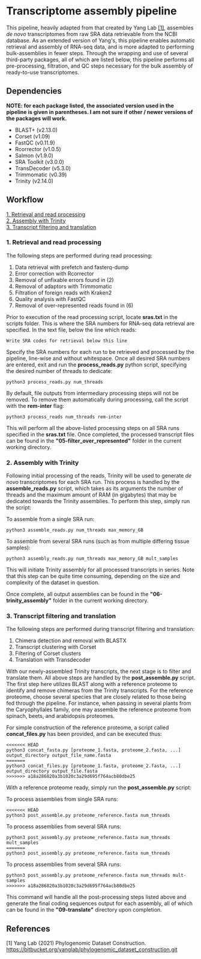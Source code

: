 # Transcriptome assembly pipeline

This pipeline, heavily adapted from that created by Yang Lab [[1]](#1), assembles *de novo* transcriptomes from raw SRA data retrievable from the NCBI database. As an extended version of Yang's, this pipeline enables automatic retrieval and assembly of RNA-seq data, and is more adapted to performing bulk-assemblies in fewer steps. Through the wrapping and use of several third-party packages, all of which are listed below, this pipeline performs all pre-processing, filtration, and QC steps necessary for the bulk assembly of ready-to-use transcriptomes.

## Dependencies
**NOTE: for each package listed, the associated version used in the pipeline is given in parentheses. I am not sure if other / newer versions of the packages will work.**

- BLAST+ (v2.13.0)
- Corset (v1.09)
- FastQC (v0.11.9)
- Rcorrector (v1.0.5)
- Salmon (v1.9.0)
- SRA Toolkit (v3.0.0)
- TransDecoder (v5.3.0)
- Trimmomatic (v0.39)
- Trinity (v2.14.0)

## Workflow

[1. Retrieval and read processing](#read_processing)  
[2. Assembly with Trinity](#trinity)  
[3. Transcript filtering and translation](#filt_trans)  


### 1. Retrieval and read processing <a name="read_processing"></a>

The following steps are performed during read processing:

1. Data retrieval with prefetch and fasterq-dump
2. Error correction with Rcorrector
3. Removal of unfixable errors found in (2)
4. Removal of adaptors with Trimmomatic
5. Filtration of foreign reads with Kraken2
6. Quality analysis with FastQC
7. Removal of over-represented reads found in (6)

Prior to execution of the read processing script, locate **sras.txt** in the scripts folder. This is where the SRA numbers for RNA-seq data retrieval are specified. In the text file, below the line which reads: 
```
Write SRA codes for retrieval below this line
```
Specify the SRA numbers for each run to be retrieved and processed by the pipeline, line-wise and without whitespace. Once all desired SRA numbers are entered, exit and run the **process_reads.py** python script, specifying the desired number of threads to dedicate:
```
python3 process_reads.py num_threads
```
By default, file outputs from intermediary processing steps will not be removed. To remove them automatically during processing, call the script with the **rem-inter** flag:
```
python3 process_reads num_threads rem-inter
```
This will perform all the above-listed processing steps on all SRA runs specified in the **sras.txt** file. Once completed, the processed transcript files can be found in the **"05-filter_over_represented"** folder in the current working directory.

### 2. Assembly with Trinity <a name="trinity"></a>

Following initial processing of the reads, Trinity will be used to generate *de novo* transcriptomes for each SRA run. This process is handled by the **assemble_reads.py** script, which takes as its arguments the number of threads and the maximum amount of RAM (in gigabytes) that may be dedicated towards the Trinity assemblies. To perform this step, simply run the script:

To assemble from a single SRA run:
```
python3 assemble_reads.py num_threads max_memory_GB
```
To assemble from several SRA runs (such as from multiple differing tissue samples):
```
python3 assembly_reads.py num_threads max_memory_GB mult_samples
```
This will initiate Trinity assembly for all processed transcripts in series. Note that this step can be quite time consuming, depending on the size and complexity of the dataset in question.

Once complete, all output assemblies can be found in the **"06-trinity_assembly"** folder in the current working directory.

### 3. Transcript filtering and translation <a name="filt_trans"></a>

The following steps are performed during transcript filtering and translation:

1. Chimera detection and removal with BLASTX
2. Transcript clustering with Corset
3. Filtering of Corset clusters
4. Translation with Transdecoder

With our newly-assembled Trinity transcripts, the next stage is to filter and translate them. All above steps are handled by the **post_assemble.py** script. The first step here utilizes BLAST along with a reference proteome to identify and remove chimeras from the Trinity transcripts. For the reference proteome, choose several species that are closely related to those being fed through the pipeline. For instance, when passing in several plants from the Caryophyllales family, one may assemble the reference proteome from spinach, beets, and arabidopsis proteomes.

For simple construction of the reference proteome, a script called **concat_files.py** has been provided, and can be executed thus:
```
<<<<<<< HEAD
python3 concat_fasta.py [proteome_1.fasta, proteome_2.fasta, ...] output_directory output_file_name.fasta
=======
python3 concat_files.py [proteome_1.fasta, proteome_2.fasta, ...] output_directory output_file.fasta
>>>>>>> a18a286820a3b1020c3a29d695f764acb80dbe25
```
With a reference proteome ready, simply run the **post_assemble.py** script:

To process assemblies from single SRA runs:
```
<<<<<<< HEAD
python3 post_assemble.py proteome_reference.fasta num_threads
```
To process assemblies from several SRA runs:
```
python3 post_assembly.py proteome_reference.fasta num_threads mult_samples
=======
python3 post_assembly.py proteome_reference.fasta num_threads
```
To process assemblies from several SRA runs:
```
python3 post_assembly.py proteome_reference.fasta num_threads mult-samples
>>>>>>> a18a286820a3b1020c3a29d695f764acb80dbe25
```
This command will handle all the post-processing steps listed above and generate the final coding sequences output for each assembly, all of which can be found in the **"09-translate"** directory upon completion.

## References
<a id= "1">[1]</a>  Yang Lab (2021) Phylogenomic Dataset Construction. https://bitbucket.org/yanglab/phylogenomic_dataset_construction.git



